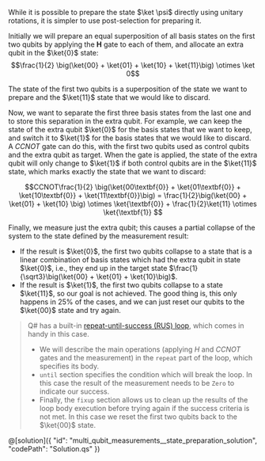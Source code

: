While it is possible to prepare the state $\ket \psi$ directly using unitary rotations, it is simpler to use post-selection for preparing it.

Initially we will prepare an equal superposition of all basis states on the first two qubits by applying the **H** gate to each of them, and allocate an extra qubit in the $\ket{0}$ state:
$$\frac{1}{2} \big(\ket{00} + \ket{01} + \ket{10} + \ket{11}\big) \otimes \ket 0$$

The state of the first two qubits is a superposition of the state we want to prepare and the $\ket{11}$ state that we would like to discard.

Now, we want to separate the first three basis states from the last one and to store this separation in the extra qubit.
For example, we can keep the state of the extra qubit $\ket{0}$ for the basis states that we want to keep, and switch it to $\ket{1}$ for the basis states that we would like to discard.
A $CCNOT$ gate can do this, with the first two qubits used as control qubits and the extra qubit as target.
When the gate is applied, the state of the extra qubit will only change to $\ket{1}$ if both control qubits are in the $\ket{11}$ state, which marks exactly the state that we want to discard:

$$CCNOT\frac{1}{2} \big(\ket{00\textbf{0}} + \ket{01\textbf{0}} + \ket{10\textbf{0}} + \ket{11\textbf{0}}\big) =
\frac{1}{2}\big(\ket{00} + \ket{01} + \ket{10} \big) \otimes \ket{\textbf{0}} + \frac{1}{2}\ket{11} \otimes \ket{\textbf{1}} $$

Finally, we measure just the extra qubit; this causes a partial collapse of the system to the state defined by the measurement result:
* If the result is $\ket{0}$, the first two qubits collapse to a state that is a linear combination of basis states which had the extra qubit in state $\ket{0}$, i.e., they end up in the target state $\frac{1}{\sqrt3}\big(\ket{00} + \ket{01} + \ket{10}\big)$.
* If the result is $\ket{1}$, the first two qubits collapse to a state $\ket{11}$, so our goal is not achieved. The good thing is, this only happens in 25% of the cases, and we can just reset our qubits to the $\ket{00}$ state and try again.

> Q# has a built-in <a href="https://learn.microsoft.com/azure/quantum/user-guide/language/expressions/conditionalloops#repeat-expression" target="_blank">repeat-until-success (RUS) loop</a>, which comes in handy in this case.
> * We will describe the main operations (applying $H$ and $CCNOT$ gates and the measurement) in the `repeat` part of the loop, which specifies its body.  
> * `until` section specifies the condition which will break the loop. In this case the result of the measurement needs to be `Zero` to indicate our success.  
> * Finally, the `fixup` section allows us to clean up the results of the loop body execution before trying again if the success criteria is not met. In this case we reset the first two qubits back to the $\ket{00}$ state.

@[solution]({
    "id": "multi_qubit_measurements__state_preparation_solution",
    "codePath": "Solution.qs"
})

